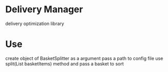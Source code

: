 # Delivery Manager
delivery optimization library

# Use
create object of BasketSplitter as a argument pass a path to config file
use split(List<String> basketItems) method and pass a basket to sort
